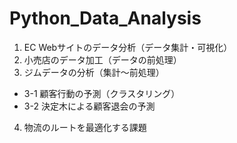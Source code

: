 # Python_Data_Analysis
1. EC Webサイトのデータ分析（データ集計・可視化）
2. 小売店のデータ加工（データの前処理）
3. ジムデータの分析（集計〜前処理）
- 3-1 顧客行動の予測（クラスタリング）
- 3-2 決定木による顧客退会の予測
4. 物流のルートを最適化する課題

